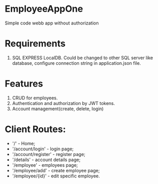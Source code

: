 # EmployeeAppOne
Simple code webb app without authorization
# Requirements
1. SQL EXPRESS LocalDB. Could be changed to other SQL server like database, configure connection string in application.json file.
# Features
1. CRUD for employees.
2. Authentication and authorization by JWT tokens.
3. Account management(create, delete, login)
# Client Routes:
- '/' - Home;
- '/account/login' - login page;
- '/account/register' - register page;
- '/details' - account details page;
- '/employee' - employees page;
- '/employee/add' - create employee page;
- '/employee/{id}' - edit specific employee.
